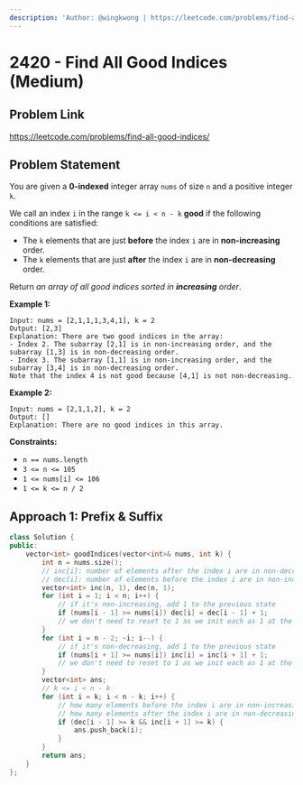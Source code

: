 ```yaml
---
description: 'Author: @wingkwong | https://leetcode.com/problems/find-all-good-indices/'
---
```


# 2420 - Find All Good Indices (Medium) 

## Problem Link

https://leetcode.com/problems/find-all-good-indices/

## Problem Statement

You are given a **0-indexed** integer array `nums` of size `n` and a positive integer `k`.

We call an index `i` in the range `k <= i < n - k` **good** if the following conditions are satisfied:

- The `k` elements that are just **before** the index `i` are in **non-increasing** order.
- The `k` elements that are just **after** the index `i` are in **non-decreasing** order.

Return *an array of all good indices sorted in **increasing** order*.

**Example 1:**

```
Input: nums = [2,1,1,1,3,4,1], k = 2
Output: [2,3]
Explanation: There are two good indices in the array:
- Index 2. The subarray [2,1] is in non-increasing order, and the subarray [1,3] is in non-decreasing order.
- Index 3. The subarray [1,1] is in non-increasing order, and the subarray [3,4] is in non-decreasing order.
Note that the index 4 is not good because [4,1] is not non-decreasing.
```

**Example 2:**

```
Input: nums = [2,1,1,2], k = 2
Output: []
Explanation: There are no good indices in this array.
```

**Constraints:**

- `n == nums.length`
- `3 <= n <= 105`
- `1 <= nums[i] <= 106`
- `1 <= k <= n / 2`

## Approach 1: Prefix & Suffix

<Tabs>
<TabItem value="cpp" label="C++">
<SolutionAuthor name="@wingkwong"/>

```cpp
class Solution {
public:
    vector<int> goodIndices(vector<int>& nums, int k) {
        int n = nums.size();
        // inc[i]: number of elements after the index i are in non-decreasing order
        // dec[i]: number of elements before the index i are in non-increasing order 
        vector<int> inc(n, 1), dec(n, 1);
        for (int i = 1; i < n; i++) {
            // if it's non-increasing, add 1 to the previous state
            if (nums[i - 1] >= nums[i]) dec[i] = dec[i - 1] + 1;
            // we don't need to reset to 1 as we init each as 1 at the beginning
        }
        for (int i = n - 2; ~i; i--) {
            // if it's non-decreasing, add 1 to the previous state
            if (nums[i + 1] >= nums[i]) inc[i] = inc[i + 1] + 1;
            // we don't need to reset to 1 as we init each as 1 at the beginning
        }
        vector<int> ans;
        // k <= i < n - k
        for (int i = k; i < n - k; i++) {
            // how many elements before the index i are in non-increasing order?
            // how many elements after the index i are in non-decreasing order?
            if (dec[i - 1] >= k && inc[i + 1] >= k) {
                ans.push_back(i);
            }
        }
        return ans;
    }
};
```

</TabItem>
</Tabs>
